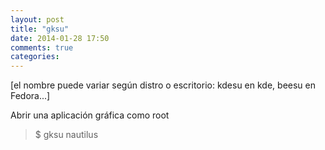 ```yaml
---
layout: post
title: "gksu"
date: 2014-01-28 17:50
comments: true
categories: 
---
```

[el nombre puede variar según distro o escritorio: kdesu en kde, beesu en Fedora...]

Abrir una aplicación gráfica como root

>$ gksu nautilus

